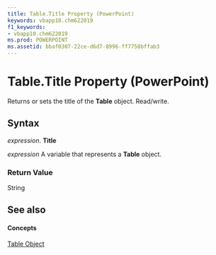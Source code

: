 ```yaml
---
title: Table.Title Property (PowerPoint)
keywords: vbapp10.chm622019
f1_keywords:
- vbapp10.chm622019
ms.prod: POWERPOINT
ms.assetid: bbaf0307-22ce-d6d7-8996-ff7758bffab3
---
```



# Table.Title Property (PowerPoint)

Returns or sets the title of the  **Table** object. Read/write.


## Syntax

 _expression_. **Title**

 _expression_ A variable that represents a **Table** object.


### Return Value

String


## See also


#### Concepts


[Table Object](table-object-powerpoint.md)

